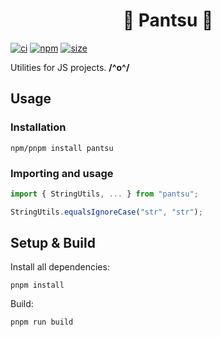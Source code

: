 <h1 align="center">
🌸 Pantsu 🌸
</h1>

[![ci](https://github.com/TeraNovaLP/Pantsu/workflows/CI/badge.svg)](https://github.com/TeraNovaLP/Pantsu/commits/master)
[![npm](https://img.shields.io/npm/v/pantsu.svg)](https://www.npmjs.com/package/pantsu)
[![size](https://badgen.net/bundlephobia/minzip/pantsu)](https://bundlephobia.com/package/pantsu)

Utilities for JS projects. **/^o^/**

## Usage
### Installation
```
npm/pnpm install pantsu
```

### Importing and usage
```ts
import { StringUtils, ... } from "pantsu";

StringUtils.equalsIgnoreCase("str", "str");
```

## Setup & Build
Install all dependencies:
```
pnpm install
```

Build:
```
pnpm run build
```
